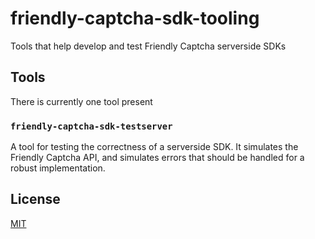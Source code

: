 # friendly-captcha-sdk-tooling
Tools that help develop and test Friendly Captcha serverside SDKs

## Tools

There is currently one tool present

### `friendly-captcha-sdk-testserver`

A tool for testing the correctness of a serverside SDK. It simulates the Friendly Captcha API, and simulates errors that should be handled for a robust implementation.


## License
[MIT](./LICENSE)